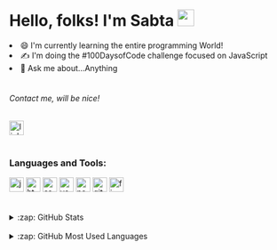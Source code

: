 <h1>Hello, folks! I'm Sabta <img src="https://raw.githubusercontent.com/MartinHeinz/MartinHeinz/master/wave.gif" width="30px" height="30px" /></h1>
  <li> 😄 I'm currently learning the entire programming World!  
  <li> ✍  I'm doing the #100DaysofCode challenge focused on JavaScript
  <li> 💬 Ask me about...Anything
  <br />
  <br /> 
  <h6>Contact me, will be nice!</h6>
    <a href="https://www.linkedin.com/in/sabta-alencar/">
 <!--versao black <img align="left" alt="LinkedIn" width="22px" src="https://cdn.jsdelivr.net/npm/simple-icons@v3/icons/linkedin.svg" />-->
     <img src="https://cdn.jsdelivr.net/gh/devicons/devicon/icons/linkedin/linkedin-original.svg" width="26px" alt="linkedin logo" />
</a>
  <br />
  <br />
  <h3>Languages and Tools:</h3>
  <div align="left">
  <img src="https://cdn.jsdelivr.net/gh/devicons/devicon/icons/javascript/javascript-original.svg" width="26px" alt="javascript logo" />
 <img src="https://cdn.jsdelivr.net/gh/devicons/devicon/icons/html5/html5-original.svg"  width="26px" alt="html5 logo" />
  <img src="https://cdn.jsdelivr.net/gh/devicons/devicon/icons/css3/css3-original.svg"   width="26px" alt="css3 logo" />
  <img src="https://cdn.jsdelivr.net/gh/devicons/devicon/icons/vscode/vscode-original.svg"   width="26px" alt="vscode logo" />
  <img src="https://cdn.jsdelivr.net/gh/devicons/devicon/icons/nodejs/nodejs-original.svg" width="26px" alt="nodejs logo" />
  <img src="https://cdn.jsdelivr.net/gh/devicons/devicon/icons/git/git-original.svg"   width="26px" alt="git logo" />
  <img src="https://cdn.jsdelivr.net/gh/devicons/devicon/icons/figma/figma-original.svg"   width="26px" alt="figma logo" />

<br />
<br />
<br />
<details>
  <summary>:zap: GitHub Stats</summary>
 <img align="left" alt="Sabta's GitHub Stats" src="https://github-readme-stats.vercel.app/api?username=sabtamendes&count_private=true&show_icons=true"/>
    </details>
    <br />
    <details>
  <summary>:zap: GitHub Most Used Languages</summary>
 <img align="left" alt="Sabta's GitHub Top Languages" src ="https://github-readme-stats.vercel.app/api/top-langs/?username=sabtamendes&&langs_count=6" />
    </details>

